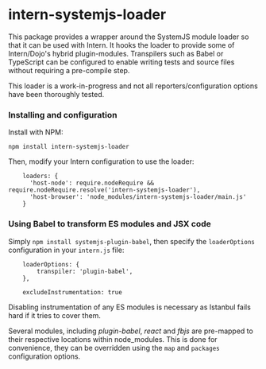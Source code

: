 # intern-systemjs-loader

This package provides a wrapper around the SystemJS module loader so that it can
be used with Intern. It hooks the loader to provide some of Intern/Dojo's
hybrid plugin-modules. Transpilers such as Babel or TypeScript can be configured
to enable writing tests and source files without requiring a pre-compile step.

This loader is a work-in-progress and not all reporters/configuration options
have been thoroughly tested.

### Installing and configuration

Install with NPM:

```
npm install intern-systemjs-loader
```

Then, modify your Intern configuration to use the loader:

```
    loaders: {
      'host-node': require.nodeRequire && require.nodeRequire.resolve('intern-systemjs-loader'),
      'host-browser': 'node_modules/intern-systemjs-loader/main.js'
    }
```

### Using Babel to transform ES modules and JSX code

Simply `npm install systemjs-plugin-babel`, then specify the `loaderOptions`
configuration in your `intern.js` file:

```
    loaderOptions: {
        transpiler: 'plugin-babel',
    },

    excludeInstrumentation: true
```

Disabling instrumentation of any ES modules is necessary as Istanbul fails hard
if it tries to cover them.

Several modules, including _plugin-babel_, _react_ and _fbjs_ are pre-mapped to
their respective locations within node_modules.  This is done for convenience,
they can be overridden using the `map` and `packages` configuration options.
